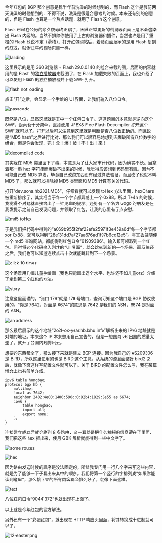 今年红包的 BGP 那个创意是我半年前洗澡的时候想到的，而 Flash 这个是我前两天洗澡的时候想到的，不得不说，洗澡是很适合思考的时候。本来还有别的创意的，但是 Flash 也算是一个热点话题，就用了 Flash 这个创意。

Flash 已经在公历的除夕夜寿终正寝了，因此正常更新的浏览器页面上是不会渲染出 Flash 内容的。当然不排除你使用了上古的浏览器和插件，当然也许是用了重橙的 Flash 也说不定（滑稽）。打开红包网站后，着陆页面展示的是用 Flash 复刻的红包，就像往年的着陆页面一样。

![landing](1-landing.png)

这里展示的是用 360 浏览器 + Flash 29.0.0.140 的组合来截的图，后面的内容就用的是 Flash 的[独立播放器](https://www.adobe.com/support/flashplayer/debug_downloads.html)来截图了。在 Flash 加载失败的页面上，我也介绍了可以使用 Flash 的独立播放器并下载 SWF 打开。

![flash not loading](2-flash.png)

点击“开”之后，会显示一个手绘的 UI 界面，让我们输入八位口令。

![passcode](3-passcode.png)

既然是八位，显然这里就是其中一个红包口令了。这道题目的本意就是逆向这个 SWF。逆向也十分简单，直接使用 JPEXS Free Flash Decompiler 打开这个 SWF 就可以了。打开以后可以注意到这里就是判断是否八位数正确的。而且说是“MD5.hash”之后进行比对，那么我们可以很容易地想到去爆破所有八位数字的组合，但是你会发现，完！全！爆！破！不！出！来！

![decompiled code](4-code.png)

其实我在 MD5 类里面下了毒，本意是为了让大家审计代码，因为确实不长。当拿着那一串 hex 字符串而爆破不出来的时候，我觉得应该想到代码里有毒。因为不可能自己改 MD5 算法，毕竟自己改的东西没有经过算法验证，而且改了也就不叫 MD5 了，那么就可以排除掉 MD5 类里面和 MD5 计算有关的代码。

打开“dev.soha.hb2021.MD5”，仔细看就可以发现 toHex 方法里面，hexChars 被重新排序了，其实相当于每一个字节都异或上一个 0x88。所以 T+4h 的时候，我觉得不对劲就直接给出了一针见血的提示。还好有一个名为 Gogo 的朋友是在我发提示之前自己发现问题，并领取了红包，让我的心里有了点安慰。

![md5 toHex](5-md5.png)

于是我们把代码中得到的“a069b955f2faf22efe25971f3e459a6d”每一个字节都 xor 0x88，就可以得到“28e131dd7a727aa676ad1f97b6cd12e5”。将其丢进随便一个 md5 查询网站，都能得到红包口令“61909386”。输入即可领取到一个红包。同时将这个代码输入刚才的“UI 界面”，就会跳转到新的一个场景，而反编译之后，我们也可以知道连续点击十次就能跳转到下一个场景。

![click 10 times](6-click.png)

这个场景用几幅儿童手绘画（我也只能画出这个水平，也许还不如儿童orz）介绍了拿到第二个红包的方法。

![story](7-story.png)

注意这里面讲的，“港口 179”就是 179 号端口，查询可知这个端口是 BGP 协议使用的。“你是 7642，对面是 6674”的意思是 7642 是我们的 ASN，6674 是对面的 ASN。

![an address](8-next.png)

那么最后展示的这个地址“2o2l-ox-year.hb.lohu.info”解析出来的 IPv6 地址就是对端的地址。本来这个 IP 本来想用自己宣告的，但是一想国内 v6 出国的质量太差了，就开了台国内的腾讯云。

想要的东西都全了，那么接下来就是建立 BGP 连接。因为我自己的 AS209306 是 BIRD，所以这里使用的也是 BIRD 这个工具。从系统的源里面装好 bird2 之后，就像下面这样写配置文件就可以了。关于 BIRD 的配置文件怎么写，我在某篇博文上也有简单介绍。

```
ipv6 table hongbao;
protocol bgp hb {
	multihop;
	local as 7642;
	neighbor 2402:4e00:1400:590d:0:92b4:1829:8e55 as 6674;
	ipv6 {
		table hongbao;
		import all;
		export none;
	};
}
```

连接建立成功后就会收到 8 条路由，这一看就是把什么神秘的信息藏在了里面，我们把这些 hex 抠出来，使用 GBK 解析就能得到一些中文字了。

![some routes](9-routes.png)

![hex](10-hex.png)

因为路由发送时候的顺序是没法固定的，所以我专门用一行八个字来写这些内容，就是为了能够一下子看出来其中的顺序。我们将第一个竖行的字排列成“如果你能读到这里”，那么接下来的所有内容都会排列好了，就像下面这样。

![text](11-text.png)

八位红包口令“90441372”也就出现在上面了。

以上就是今年红包的官方解法。

另外还有一个“彩蛋红包”，就出现在 HTTP 响应头里面，将其转换成十进制就可以了。

![12-easter.png](12-easter.png)
